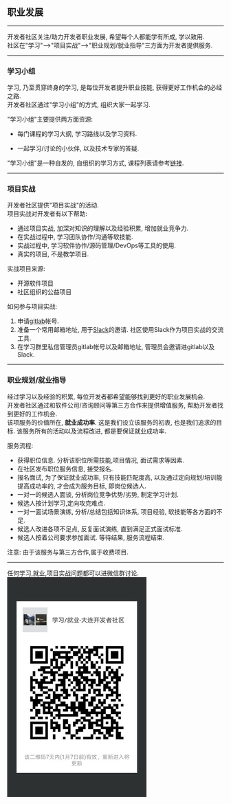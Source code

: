 ## 职业发展

***

开发者社区关注/助力开发者职业发展, 希望每个人都能学有所成, 学以致用.  
社区在"学习"-->"项目实战"-->"职业规划/就业指导"三方面为开发者提供服务.  


***

### 学习小组  

学习, 乃至贯穿终身的学习, 是每位开发者提升职业技能, 获得更好工作机会的必经之路.  
开发者社区通过"学习小组"的方式, 组织大家一起学习.  

"学习小组"主要提供两方面资源:  
* 每门课程的学习大纲, 学习路线以及学习资料.  

* 一起学习/讨论的小伙伴, 以及技术专家的答疑.

"学习小组"是一种自发的, 自组织的学习方式, 课程列表请参考[链接](https://github.com/itdl/lib/blob/master/doc/group_study.md).  


***

### 项目实战

开发者社区提供"项目实战"的活动.  
项目实战对开发者有以下帮助:  
* 通过项目实战, 加深对知识的理解以及经验积累, 增加就业竞争力.  
* 在实战过程中, 学习团队协作/沟通等软技能.  
* 实战过程中, 学习软件协作/源码管理/DevOps等工具的使用.  
* 真实的项目, 不是教学项目.  


实战项目来源:  
* 开源软件项目  
* 社区组织的公益项目  

如何参与项目实战:  
1. 申请[gitlab](https://about.gitlab.com/)帐号.  
2. 准备一个常用邮箱地址, 用于[Slack](https://slack.com/)的邀请.  社区使用Slack作为项目实战的交流工具.  
3. 在学习群里私信管理员gitlab帐号以及邮箱地址, 管理员会邀请进gitlab以及Slack.  


***

### 职业规划/就业指导  

经过学习以及经验的积累, 每位开发者都希望能够找到更好的职业发展机会.  
开发者社区通过和软件公司/咨询顾问等第三方合作来提供增值服务, 帮助开发者找到更好的工作机会.  
该项服务的价值所在, **就业成功率**.  这是我们设立该服务的初衷, 也是我们追求的目标. 该服务所有的活动以及流程改进, 都是要保证就业成功率.  

服务流程:  
* 获得职位信息. 分析该职位所需技能,项目情况, 面试需求等因素.  
* 在社区发布职位服务信息, 接受报名.  
* 报名面试, 为了保证就业成功率, 只有技能匹配度高, 以及通过定向规划/培训能提高成功率的, 才会成为服务目标, 即岗位候选人.  
* 一对一的候选人面谈, 分析岗位竞争优势/劣势, 制定学习计划.  
* 候选人按计划学习,定向攻克难点.  
* 一对一面试场景演练, 分析/总结包括知识体系, 项目经验, 软技能等各方面的不足.  
* 候选人改进各项不足点, 反复面试演练, 直到满足正式面试标准.  
* 候选人按着公司要求参加面试. 等待结果, 服务流程结束.  

注意: 由于该服务与第三方合作,属于收费项目.

***

任何学习,就业,项目实战问题都可以进微信群讨论.  
![学习/就业-大连开发者社区微信群二维码](https://github.com/itdl/lib/blob/master/images/wechat_career.jpg)
